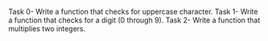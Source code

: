 Task 0- Write a function that checks for uppercase character.
Task 1- Write a function that checks for a digit (0 through 9).
Task 2- Write a function that multiplies two integers.
